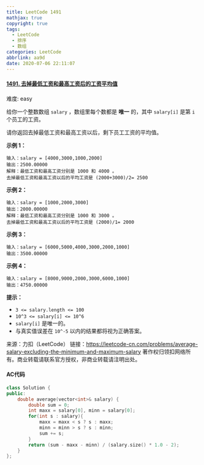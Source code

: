 ```yaml
---
title: LeetCode 1491
mathjax: true
copyright: true
tags:
  - LeetCode
  - 排序
  - 数组
categories: LeetCode
abbrlink: aa9d
date: 2020-07-06 22:11:07
---
```


#### [1491. 去掉最低工资和最高工资后的工资平均值](https://leetcode-cn.com/problems/average-salary-excluding-the-minimum-and-maximum-salary/)

难度: easy

给你一个整数数组 `salary` ，数组里每个数都是 **唯一** 的，其中 `salary[i]` 是第 `i` 个员工的工资。

请你返回去掉最低工资和最高工资以后，剩下员工工资的平均值。

**示例 1：**

```
输入：salary = [4000,3000,1000,2000]
输出：2500.00000
解释：最低工资和最高工资分别是 1000 和 4000 。
去掉最低工资和最高工资以后的平均工资是 (2000+3000)/2= 2500
```

**示例 2：**

```
输入：salary = [1000,2000,3000]
输出：2000.00000
解释：最低工资和最高工资分别是 1000 和 3000 。
去掉最低工资和最高工资以后的平均工资是 (2000)/1= 2000
```

**示例 3：**

```
输入：salary = [6000,5000,4000,3000,2000,1000]
输出：3500.00000
```

**示例 4：**

```
输入：salary = [8000,9000,2000,3000,6000,1000]
输出：4750.00000
```

**提示：**

- `3 <= salary.length <= 100`
- `10^3 <= salary[i] <= 10^6`
- `salary[i]` 是唯一的。
- 与真实值误差在 `10^-5` 以内的结果都将视为正确答案。

<!--more-->

来源：力扣（LeetCode）
链接：https://leetcode-cn.com/problems/average-salary-excluding-the-minimum-and-maximum-salary
著作权归领扣网络所有。商业转载请联系官方授权，非商业转载请注明出处。

#### AC代码

```c++
class Solution {
public:
    double average(vector<int>& salary) {
        double sum = 0;
        int maxx = salary[0], minn = salary[0];
        for(int s : salary){
            maxx = maxx < s ? s : maxx;
            minn = minn > s ? s : minn;
            sum += s;
        }
        return (sum - maxx - minn) / (salary.size() * 1.0 - 2);
    }
};
```


